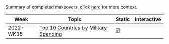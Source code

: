 Summary of completed makeovers, click [here](https://www.makeovermonday.co.uk/) for more context.

| Week      | Topic                                                                              | Static                                                                                               | Interactive |
| --------- | ---------------------------------------------------------------------------------- | ---------------------------------------------------------------------------------------------------- | ----------- |
| 2022-WK35 | [Top 10 Countries by Military Spending](https://data.world/makeovermonday/2022w35) | [☑️](https://github.com/meerens/dataviz-portfolio/blob/main/makeovermonday/images/mom-2022-wk35.png) |             |


